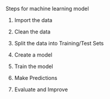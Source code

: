 Steps for machine learning model

1. Import the data

2. Clean the data

3. Split the data into Training/Test Sets

4. Create a model

5. Train the model

6. Make Predictions

7. Evaluate and Improve 

